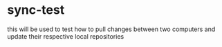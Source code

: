 # sync-test
this will be used to test how to pull changes between two computers and update their respective local repositories
